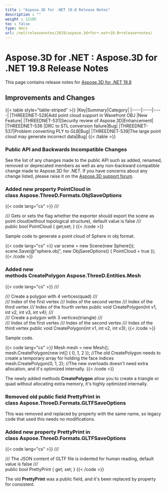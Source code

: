 ```yaml
---
title : "Aspose.3D for .NET 19.8 Release Notes" 
description : "" 
weight : 12105 
toc : false
type: docs
url: /net/releasenotes/2019/aspose.3d+for+.net+19.8+release+notes/
---
```


# Aspose.3D for .NET : Aspose.3D for .NET 19.8 Release Notes


This page contains release notes for [Aspose.3D for .NET 19.8](https://docs2.aspose.com/3d/net/releasenotes/2019/aspose.3d+for+.net+19.8+release+notes)

## Improvements and Changes

{{< table style="table-striped" >}}
|Key|Summary|Category|
|:----|:----|:----|
|THREEDNET-528|Add point cloud support in Wavefront OBJ |New Feature|
|THREEDNET-531|Security review of Aspose.3D|Enhancement|
|THREEDNET-536 |DRC to STL conversion failure|Bug|
|THREEDNET-537|Problem converting PLY to GLB|Bug|
|THREEDNET-539|The large point cloud may generate incorrect data|Bug|
{{< /table >}}

### Public API and Backwards Incompatible Changes

See the list of any changes made to the public API such as added, renamed, removed or deprecated members as well as any non-backward compatible change made to Aspose.3D for .NET. If you have concerns about any change listed, please raise it on the [Aspose.3D support forum](https://forum.aspose.com/c/3d).

### Added new property **PointCloud** in class Aspose.ThreeD.Formats.ObjSaveOptions

{{< code lang="cs" >}}
/// <summary>
/// Gets or sets the flag whether the exporter should export the scene as point cloud(without topological structure), default value is false
/// </summary>
public bool PointCloud
{
    get;set;
}
{{< /code >}}

Sample code to generate a point cloud of Sphere in obj format.

{{< code lang="cs" >}}
var scene = new Scene(new Sphere());
scene.Save(@"sphere.obj", new ObjSaveOptions() { PointCloud = true });
{{< /code >}}

### Added new methods **CreatePolygon** Aspose.ThreeD.Entities.Mesh

{{< code lang="cs" >}}
/// <summary>
/// Create a polygon with 4 vertices(quad)
/// </summary>
/// <param name="v1">Index of the first vertex</param>
/// <param name="v2">Index of the second vertex</param>
/// <param name="v3">Index of the third vertex</param>
/// <param name="v4">Index of the fourth vertex</param>
public void CreatePolygon(int v1, int v2, int v3, int v4);
/// <summary>
/// Create a polygon with 3 vertices(triangle)
/// </summary>
/// <param name="v1">Index of the first vertex</param>
/// <param name="v2">Index of the second vertex</param>
/// <param name="v3">Index of the third vertex</param>
public void CreatePolygon(int v1, int v2, int v3);
{{< /code >}}

Sample code.

{{< code lang="cs" >}}
Mesh mesh = new Mesh();
mesh.CreatePolygon(new int[] { 0, 1, 2 }); //The old CreatePolygon needs to create a temporary array for holding the face indices
mesh.CreatePolygon(0, 1, 2); //The new overloads doesn't need extra allocation, and it's optimized internally.
{{< /code >}}

The newly added methods **CreatePolygon** allow you to create a triangle or quad without allocating extra memory, it's highly optimized internally.

### Removed old public field **PrettyPrint** in class Aspose.ThreeD.Formats.GLTFSaveOptions

This was removed and replaced by property with the same name, so legacy code that used this needs no modifications.

### Added new property **PrettyPrint** in class Aspose.ThreeD.Formats.GLTFSaveOptions

  

{{< code lang="cs" >}}
/// <summary>
/// The JSON content of GLTF file is indented for human reading, default value is false
/// </summary>
public bool PrettyPrint { get; set; }
{{< /code >}}

The old **PrettyPrint** was a public field, and it's been replaced by property for consistent.

